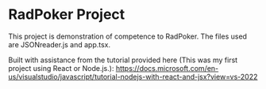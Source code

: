 # RadPoker Project

This project is demonstration of competence to RadPoker. The files used are JSONreader.js and app.tsx.

Built with assistance from the tutorial provided here (This was my first project using React or Node.js.):
https://docs.microsoft.com/en-us/visualstudio/javascript/tutorial-nodejs-with-react-and-jsx?view=vs-2022